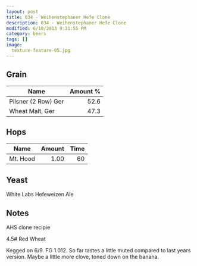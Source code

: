 ```yaml
---
layout: post
title: 034 - Weihenstephaner Hefe Clone
description: 034 - Weihenstephaner Hefe Clone
modified: 6/10/2013 9:31:55 PM
category: beers
tags: []
image:
  texture-feature-05.jpg
---
```



## Grain

| Name | Amount %|
| ---- | ------: |
| Pilsner (2 Row) Ger | 52.6 
| Wheat Malt, Ger | 47.3 

## Hops

| Name | Amount | Time |
| ---- | -----: | ---: |
| Mt. Hood | 1.00 | 60 

## Yeast
White Labs Hefeweizen Ale

## Notes
AHS clone recipie

4.5# Red Wheat

Kegged on 6/9. FG 1.012. So far tastes a little muted compared to last years version. Maybe a little more clove, toned down on the banana.
